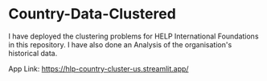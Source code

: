 # Country-Data-Clustered
I have deployed the clustering problems for HELP International Foundations in this repository.
I have also done an Analysis of the organisation's historical data.


App Link: https://hlp-country-cluster-us.streamlit.app/

